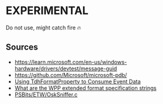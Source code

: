 ﻿# EXPERIMENTAL

Do not use, might catch fire 🔥

## Sources

- https://learn.microsoft.com/en-us/windows-hardware/drivers/devtest/message-guid
- https://github.com/Microsoft/microsoft-pdb/
- [Using TdhFormatProperty to Consume Event Data](https://learn.microsoft.com/en-us/windows/win32/etw/using-tdhformatproperty-to-consume-event-data)
- [What are the WPP extended format specification strings](https://learn.microsoft.com/en-us/windows-hardware/drivers/devtest/what-are-the-wpp-extended-format-specification-strings-)
- [PSBits/ETW/OskSniffer.c](https://github.com/gtworek/PSBits/blob/7c1451aed8ce7caa4b7a96fdbe31e76f54629204/ETW/OskSniffer.c#L89)